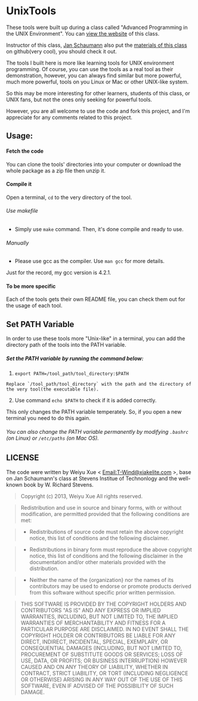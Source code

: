 UnixTools
=========
These tools were built up during a class called "Advanced Programming in the UNIX Environment". You can [view the website](http://www.cs.stevens.edu/~jschauma/631A/) of this class. 

Instructor of this class, [Jan Schaumann](https://github.com/jschauma) also put the [materials of this class](https://github.com/jschauma/cs631apue) on github(very cool), you should check it out.

The tools I built here is more like learning tools for UNIX environment programming. Of course, you can use the tools as a real tool as their demonstration, however, you can always find similar but more powerful, much more powerful, tools on you Linux or Mac or other UNIX-like system.

So this may be more interesting for other learners, students of this class, or UNIX fans, but not the ones only seeking for powerful tools. 

However, you are all welcome to use the code and fork this project, and I'm appreciate for any comments related to this project.


## Usage:

#### Fetch the code
You can clone the tools' directories into your computer or download the whole package as a zip file then unzip it.

#### Compile it
Open a terminal, `cd` to the very directory of the tool.

###### Use makefile
* Simply use `make` command. Then, it's done compile and ready to use.

###### Manually
* Please use gcc as the compiler. Use `man gcc` for more details.

Just for the record, my gcc version is 4.2.1.

#### To be more specific
Each of the tools gets their own README file, you can check them out for the usage of each tool.


## Set PATH Variable

In order to use these tools more "Unix-like" in a terminal, you can add the directory path of the tools into the PATH variable. 

##### Set the PATH variable by running the command below:

  1. `export PATH=/tool_path/tool_directory:$PATH`

    Replace `/tool_path/tool_directory` with the path and the directory of the very tool(the executable file).

  2. Use command `echo $PATH` to check if it is added correctly.

This only changes the PATH variable temperately. So, if you open a new terminal
you need to do this again. 

###### You can also change the PATH variable permanently by modifying `.bashrc` (on Linux) or `/etc/paths` (on Mac OS).


## LICENSE

The code were written by Weiyu Xue < [Email:T-Wind@xiakelite.com](mailto:T-Wind@xiakelite.com) >, base on Jan Schaumann's class at Stevens Institue of Technonlogy and the well-known book by W. Richard Stevens.

> Copyright (c) 2013, Weiyu Xue
All rights reserved.

> Redistribution and use in source and binary forms, with or without modification,
are permitted provided that the following conditions are met:

  > * Redistributions of source code must retain the above copyright notice, this
  list of conditions and the following disclaimer.

  > * Redistributions in binary form must reproduce the above copyright notice, this
  list of conditions and the following disclaimer in the documentation and/or
  other materials provided with the distribution.

  > * Neither the name of the {organization} nor the names of its
  contributors may be used to endorse or promote products derived from
  this software without specific prior written permission.

> THIS SOFTWARE IS PROVIDED BY THE COPYRIGHT HOLDERS AND CONTRIBUTORS "AS IS" AND
ANY EXPRESS OR IMPLIED WARRANTIES, INCLUDING, BUT NOT LIMITED TO, THE IMPLIED
WARRANTIES OF MERCHANTABILITY AND FITNESS FOR A PARTICULAR PURPOSE ARE
DISCLAIMED. IN NO EVENT SHALL THE COPYRIGHT HOLDER OR CONTRIBUTORS BE LIABLE FOR
ANY DIRECT, INDIRECT, INCIDENTAL, SPECIAL, EXEMPLARY, OR CONSEQUENTIAL DAMAGES
(INCLUDING, BUT NOT LIMITED TO, PROCUREMENT OF SUBSTITUTE GOODS OR SERVICES;
LOSS OF USE, DATA, OR PROFITS; OR BUSINESS INTERRUPTION) HOWEVER CAUSED AND ON
ANY THEORY OF LIABILITY, WHETHER IN CONTRACT, STRICT LIABILITY, OR TORT
(INCLUDING NEGLIGENCE OR OTHERWISE) ARISING IN ANY WAY OUT OF THE USE OF THIS
SOFTWARE, EVEN IF ADVISED OF THE POSSIBILITY OF SUCH DAMAGE.
